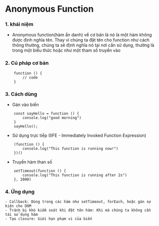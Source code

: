 # Anonymous Function

### 1. khái niệm
- Anonymous function(hàm ẩn danh) về cơ bản là nó là một hàm không được định nghĩa tên. Thay vì chúng ta đặt tên cho function như cách thông thường, chúng ta sẽ định nghĩa nó tại nơi cần sử dụng, thường là trong một biểu thức hoặc như một tham số truyền vào

### 2. Cú pháp cơ bản
```
    function () {
        // code
    }
```
### 3. Cách dùng
- Gán vào biến
```
    const sayHello = function () {
        console.log("good morning")
    }
    sayHello();
```
- Sử dụng trực tiếp (IIFE - Immediately Invoked Function Expression)
```
    (function () {
        console.log("This function is running now!")
    })()
```

- Truyền hàm than số
```
    setTimeout(function () {
        console.log("This function is running after 2s")
    }, 2000)
```

### 4. Ứng dụng
    - Callback: Dùng trong các hàm như setTimeout, forEach, hoặc gán sự kiện cho DOM
    - Tránh bị khó kiểm soát khi đặt tên hàm: Khi mà chúng ta không cần tái sử dụng hàm
    - Tạo closure: Giới hạn phạm vi của biến